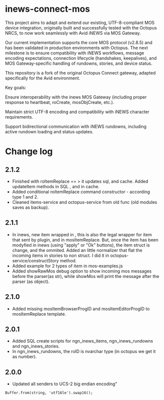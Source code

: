 # inews-connect-mos
This project aims to adapt and extend our existing, UTF-8-compliant MOS device integration, originally built and successfully tested with the Octopus NRCS, to now work seamlessly with Avid iNEWS via MOS Gateway.

Our current implementation supports the core MOS protocol (v2.8.5) and has been validated in production environments with Octopus. The next milestone is to ensure compatibility with iNEWS workflows, message encoding expectations, connection lifecycle (handshakes, keepalives), and MOS Gateway-specific handling of rundowns, stories, and device status.

This repository is a fork of the original Octopus Connect gateway, adapted specifically for the Avid environment.

Key goals:

Ensure interoperability with the inews MOS Gateway (including proper response to heartbeat, roCreate, mosObjCreate, etc.).

Maintain strict UTF-8 encoding and compatibility with iNEWS character requirements.

Support bidirectional communication with iNEWS rundowns, including active rundown loading and status updates.


# Change log

## 2.1.2

- Finished with roItemReplace == > it updates sql, and cache. Added updateItem methods in SQL , and in cache.
- Added conditional roItemReplace command constructor - according type 1 and 2.
- Cleaned items-service and octopus-service from old func (old modules saves as backup).

## 2.1.1

- In inews, new item wrapped in <ncsItem><item>, this is also the legal wrapper for item that sent by plugin, and in mosItemReplace.
But, once the item has been modyfied in inews (using "apply" or "Ok" buttons), the item struct is change, and the <ncsItem><item> ommited.
Added an little normalizer that flat the incoming items in stories to non <ncsItem><item> struct.
I did it in octopus-service/constructStory method.
- Added example for 2 types of item in mos-examples.js
- Added showRawMos debug option to show incoming mos messages before the parser(as str), while showMos will print the message after the parser (as object).
## 2.1.0

- Added missing mosItemBrowserProgID and mosItemEditorProgID to mosItemReplace template.

## 2.0.1

- Added SQL create scripts for ngn_inews_items, ngn_inews_rundowns and ngn_inews_stories.
- In ngn_inews_rundowns, the roID is nvarchar type (in octopus we get it as number).


## 2.0.0

- Updated all senders to UCS-2 big endian encoding"
```
Buffer.from(string, 'utf16le').swap16();
```

